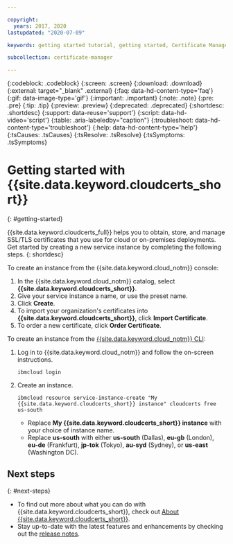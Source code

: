 ```yaml
---

copyright:
  years: 2017, 2020
lastupdated: "2020-07-09"

keywords: getting started tutorial, getting started, Certificate Manager, certificates, ssl, tls, import certificate, tutorial, order certificate, cert

subcollection: certificate-manager

---
```


{:codeblock: .codeblock}
{:screen: .screen}
{:download: .download}
{:external: target="_blank" .external}
{:faq: data-hd-content-type='faq'}
{:gif: data-image-type='gif'}
{:important: .important}
{:note: .note}
{:pre: .pre}
{:tip: .tip}
{:preview: .preview}
{:deprecated: .deprecated}
{:shortdesc: .shortdesc}
{:support: data-reuse='support'}
{:script: data-hd-video='script'}
{:table: .aria-labeledby="caption"}
{:troubleshoot: data-hd-content-type='troubleshoot'}
{:help: data-hd-content-type='help'}
{:tsCauses: .tsCauses}
{:tsResolve: .tsResolve}
{:tsSymptoms: .tsSymptoms}



# Getting started with {{site.data.keyword.cloudcerts_short}}
{: #getting-started}

{{site.data.keyword.cloudcerts_full}} helps you to obtain, store, and manage SSL/TLS certificates that you use for cloud or on-premises deployments. Get started by creating a new service instance by completing the following steps.
{: shortdesc}

To create an instance from the {{site.data.keyword.cloud_notm}} console:

1.	In the {{site.data.keyword.cloud_notm}} catalog, select **{{site.data.keyword.cloudcerts_short}}**.
2.	Give your service instance a name, or use the preset name.
3.	Click **Create**.
4.	To import your organization's certificates into **{{site.data.keyword.cloudcerts_short}}**, click **Import Certificate**.
5.	To order a new certificate, click **Order Certificate**.

To create an instance from the [{{site.data.keyword.cloud_notm}} CLI](/docs/cli?topic=cli-getting-started):

1. Log in to {{site.data.keyword.cloud_notm}} and follow the on-screen instructions.

   ```
   ibmcloud login
   ```

2. Create an instance.

   ```
   ibmcloud resource service-instance-create "My {{site.data.keyword.cloudcerts_short}} instance" cloudcerts free us-south
   ```

   - Replace **My {{site.data.keyword.cloudcerts_short}} instance** with your choice of instance name.
   - Replace **us-south** with either **us-south** (Dallas), **eu-gb** (London), **eu-de** (Frankfurt), **jp-tok** (Tokyo), **au-syd** (Sydney), or **us-east** (Washington DC).

## Next steps
{: #next-steps}

- To find out more about what you can do with {{site.data.keyword.cloudcerts_short}}, check out [About {{site.data.keyword.cloudcerts_short}}](/docs/certificate-manager?topic=certificate-manager-about-certificate-manager#about-certificate-manager).
- Stay up-to-date with the latest features and enhancements by checking out the [release notes](/docs/certificate-manager?topic=certificate-manager-release-notes#release-notes).

